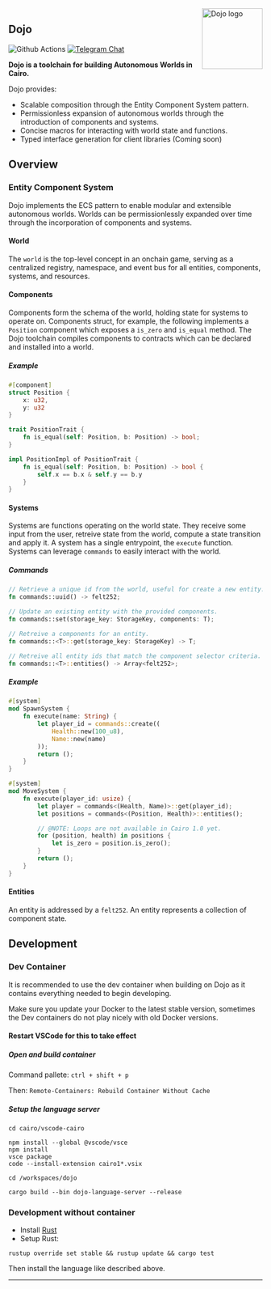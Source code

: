 <picture>
  <source media="(prefers-color-scheme: dark)" srcset=".github/mark-dark.svg">
  <img alt="Dojo logo" align="right" width="120" src=".github/mark-light.svg">
</picture>

## Dojo

![Github Actions][gha-badge] [![Telegram Chat][tg-badge]][tg-url]

[gha-badge]: https://img.shields.io/github/actions/workflow/status/dojoengine/dojo/ci.yml?branch=main
[tg-badge]: https://img.shields.io/endpoint?color=neon&logo=telegram&label=chat&style=flat-square&url=https%3A%2F%2Ftg.sumanjay.workers.dev%2Fdojoengine
[tg-url]: https://t.me/dojoengine

**Dojo is a toolchain for building Autonomous Worlds in Cairo.**

Dojo provides:

- Scalable composition through the Entity Component System pattern.
- Permissionless expansion of autonomous worlds through the introduction of components and systems.
- Concise macros for interacting with world state and functions.
- Typed interface generation for client libraries (Coming soon)

## Overview

### Entity Component System

Dojo implements the ECS pattern to enable modular and extensible autonomous worlds. Worlds can be permissionlessly expanded over time through the incorporation of components and systems.

#### World

The `world` is the top-level concept in an onchain game, serving as a centralized registry, namespace, and event bus for all entities, components, systems, and resources.

#### Components

Components form the schema of the world, holding state for systems to operate on. Components struct, for example, the following implements a `Position` component which exposes a `is_zero` and `is_equal` method. The Dojo toolchain compiles components to contracts which can be declared and installed into a world.

##### Example

```rust
#[component]
struct Position {
    x: u32,
    y: u32
}

trait PositionTrait {
    fn is_equal(self: Position, b: Position) -> bool;
}

impl PositionImpl of PositionTrait {
    fn is_equal(self: Position, b: Position) -> bool {
        self.x == b.x & self.y == b.y
    }
}
```

#### Systems

Systems are functions operating on the world state. They receive some input from the user, retreive state from the world, compute a state transition and apply it. A system has a single entrypoint, the `execute` function. Systems can leverage `commands` to easily interact with the world.


##### Commands

```rust
// Retrieve a unique id from the world, useful for create a new entity.
fn commands::uuid() -> felt252;

// Update an existing entity with the provided components.
fn commands::set(storage_key: StorageKey, components: T);

// Retreive a components for an entity.
fn commands::<T>::get(storage_key: StorageKey) -> T;

// Retreive all entity ids that match the component selector criteria.
fn commands::<T>::entities() -> Array<felt252>;
```

##### Example

```rust
#[system]
mod SpawnSystem {
    fn execute(name: String) {
        let player_id = commands::create((
            Health::new(100_u8),
            Name::new(name)
        ));
        return ();
    }
}

#[system]
mod MoveSystem {
    fn execute(player_id: usize) {
        let player = commands<(Health, Name)>::get(player_id);
        let positions = commands<(Position, Health)>::entities();

        // @NOTE: Loops are not available in Cairo 1.0 yet.
        for (position, health) in positions {
            let is_zero = position.is_zero();
        }
        return ();
    }
}
```

#### Entities

An entity is addressed by a `felt252`. An entity represents a collection of component state.

## Development

### Dev Container

It is recommended to use the dev container when building on Dojo as it contains everything needed to begin developing.

Make sure you update your Docker to the latest stable version, sometimes the Dev containers do not play nicely with old Docker versions.

#### Restart VSCode for this to take effect

##### Open and build container

Command pallete: `ctrl + shift + p`

Then: `Remote-Containers: Rebuild Container Without Cache`

##### Setup the language server 

```
cd cairo/vscode-cairo

npm install --global @vscode/vsce
npm install
vsce package
code --install-extension cairo1*.vsix

cd /workspaces/dojo

cargo build --bin dojo-language-server --release
```

### Development without container

- Install [Rust](https://www.rust-lang.org/tools/install)
- Setup Rust:
```
rustup override set stable && rustup update && cargo test
```
Then install the language like described above.

---